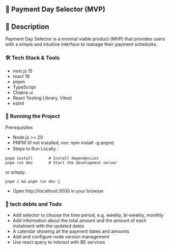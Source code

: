 ## 📅 Payment Day Selector (MVP)

## 📌 Description
Payment Day Selector is a minimal viable product (MVP) that provides users with a simple and intuitive interface to manage their payment schedules.

### 🛠️ Tech Stack & Tools
* next.js 15
* react 19
* pnpm
* TypeScript
* Chakra ui 
* React Testing Library, Vitest
* eslint


### 🚀 Running the Project
Prerequisites
* Node.js >= 20
* PNPM (If not installed, run: npm install -g pnpm)
* Steps to Run Locally：
```
pnpm install       # Install dependencies
pnpm run dev       # Start the development server
```
or simply:
```
pnpm i && pnpm run dev 🚀
```
* Open http://localhost:3000 in your browser

### 📖 tech debts and Todo
* Add selector to choose the time period, e.g. weekly, bi-weekly, monthly
* Add information about the total amount and the amount of each instalment with the updated dates
* A calendar showing all the payment dates and amounts
* Add and configure node version management
* Use react query to interact with BE services




